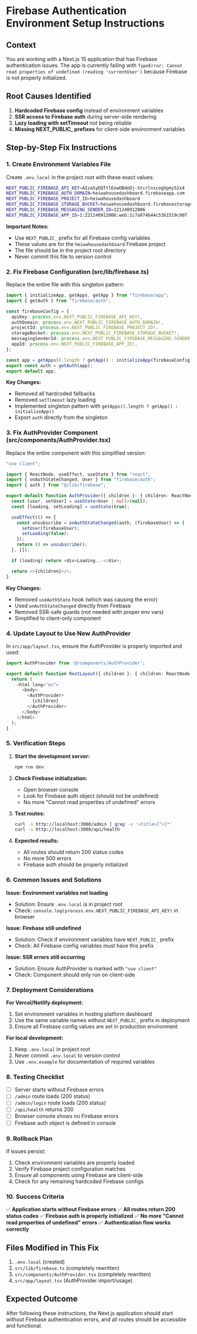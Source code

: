 # Firebase Authentication Environment Setup Instructions

## Context
You are working with a Next.js 15 application that has Firebase authentication issues. The app is currently failing with `TypeError: Cannot read properties of undefined (reading 'currentUser')` because Firebase is not properly initialized.

## Root Causes Identified
1. **Hardcoded Firebase config** instead of environment variables
2. **SSR access to Firebase auth** during server-side rendering
3. **Lazy loading with setTimeout** not being reliable
4. **Missing NEXT_PUBLIC_ prefixes** for client-side environment variables

## Step-by-Step Fix Instructions

### 1. Create Environment Variables File

Create `.env.local` in the project root with these exact values:

```bash
NEXT_PUBLIC_FIREBASE_API_KEY=AIzaSyDQTtlEowOBdeDj-StcrlnscogXpmy52x4
NEXT_PUBLIC_FIREBASE_AUTH_DOMAIN=heiwahousedashboard.firebaseapp.com
NEXT_PUBLIC_FIREBASE_PROJECT_ID=heiwahousedashboard
NEXT_PUBLIC_FIREBASE_STORAGE_BUCKET=heiwahousedashboard.firebasestorage.app
NEXT_PUBLIC_FIREBASE_MESSAGING_SENDER_ID=221240912006
NEXT_PUBLIC_FIREBASE_APP_ID=1:221240912006:web:1c7a974b44c5361519c907
```

**Important Notes:**
- Use `NEXT_PUBLIC_` prefix for all Firebase config variables
- These values are for the `heiwahousedashboard` Firebase project
- The file should be in the project root directory
- Never commit this file to version control

### 2. Fix Firebase Configuration (src/lib/firebase.ts)

Replace the entire file with this singleton pattern:

```typescript
import { initializeApp, getApps, getApp } from "firebase/app";
import { getAuth } from "firebase/auth";

const firebaseConfig = {
  apiKey: process.env.NEXT_PUBLIC_FIREBASE_API_KEY!,
  authDomain: process.env.NEXT_PUBLIC_FIREBASE_AUTH_DOMAIN!,
  projectId: process.env.NEXT_PUBLIC_FIREBASE_PROJECT_ID!,
  storageBucket: process.env.NEXT_PUBLIC_FIREBASE_STORAGE_BUCKET!,
  messagingSenderId: process.env.NEXT_PUBLIC_FIREBASE_MESSAGING_SENDER_ID!,
  appId: process.env.NEXT_PUBLIC_FIREBASE_APP_ID!,
};

const app = getApps().length ? getApp() : initializeApp(firebaseConfig);
export const auth = getAuth(app);
export default app;
```

**Key Changes:**
- Removed all hardcoded fallbacks
- Removed `setTimeout` lazy loading
- Implemented singleton pattern with `getApps().length ? getApp() : initializeApp()`
- Export `auth` directly from the singleton

### 3. Fix AuthProvider Component (src/components/AuthProvider.tsx)

Replace the entire component with this simplified version:

```typescript
"use client";

import { ReactNode, useEffect, useState } from "react";
import { onAuthStateChanged, User } from "firebase/auth";
import { auth } from "@/lib/firebase";

export default function AuthProvider({ children }: { children: ReactNode }) {
  const [user, setUser] = useState<User | null>(null);
  const [loading, setLoading] = useState(true);

  useEffect(() => {
    const unsubscribe = onAuthStateChanged(auth, (firebaseUser) => {
      setUser(firebaseUser);
      setLoading(false);
    });
    return () => unsubscribe();
  }, []);

  if (loading) return <div>Loading...</div>;

  return <>{children}</>;
}
```

**Key Changes:**
- Removed `useAuthState` hook (which was causing the error)
- Used `onAuthStateChanged` directly from Firebase
- Removed SSR-safe guards (not needed with proper env vars)
- Simplified to client-only component

### 4. Update Layout to Use New AuthProvider

In `src/app/layout.tsx`, ensure the AuthProvider is properly imported and used:

```typescript
import AuthProvider from '@/components/AuthProvider';

export default function RootLayout({ children }: { children: ReactNode }) {
  return (
    <html lang="en">
      <body>
        <AuthProvider>
          {children}
        </AuthProvider>
      </body>
    </html>
  );
}
```

### 5. Verification Steps

1. **Start the development server:**
   ```bash
   npm run dev
   ```

2. **Check Firebase initialization:**
   - Open browser console
   - Look for Firebase auth object (should not be undefined)
   - No more "Cannot read properties of undefined" errors

3. **Test routes:**
   ```bash
   curl -s http://localhost:3000/admin | grep -o '<title>[^<]*'
   curl -s http://localhost:3000/api/health
   ```

4. **Expected results:**
   - All routes should return 200 status codes
   - No more 500 errors
   - Firebase auth should be properly initialized

### 6. Common Issues and Solutions

**Issue: Environment variables not loading**
- Solution: Ensure `.env.local` is in project root
- Check: `console.log(process.env.NEXT_PUBLIC_FIREBASE_API_KEY)` in browser

**Issue: Firebase still undefined**
- Solution: Check if environment variables have `NEXT_PUBLIC_` prefix
- Check: All Firebase config variables must have this prefix

**Issue: SSR errors still occurring**
- Solution: Ensure AuthProvider is marked with `"use client"`
- Check: Component should only run on client-side

### 7. Deployment Considerations

**For Vercel/Netlify deployment:**
1. Set environment variables in hosting platform dashboard
2. Use the same variable names without `NEXT_PUBLIC_` prefix in deployment
3. Ensure all Firebase config values are set in production environment

**For local development:**
1. Keep `.env.local` in project root
2. Never commit `.env.local` to version control
3. Use `.env.example` for documentation of required variables

### 8. Testing Checklist

- [ ] Server starts without Firebase errors
- [ ] `/admin` route loads (200 status)
- [ ] `/admin/login` route loads (200 status)
- [ ] `/api/health` returns 200
- [ ] Browser console shows no Firebase errors
- [ ] Firebase auth object is defined in console

### 9. Rollback Plan

If issues persist:
1. Check environment variables are properly loaded
2. Verify Firebase project configuration matches
3. Ensure all components using Firebase are client-side
4. Check for any remaining hardcoded Firebase configs

### 10. Success Criteria

✅ **Application starts without Firebase errors**
✅ **All routes return 200 status codes**
✅ **Firebase auth is properly initialized**
✅ **No more "Cannot read properties of undefined" errors**
✅ **Authentication flow works correctly**

## Files Modified in This Fix

1. `.env.local` (created)
2. `src/lib/firebase.ts` (completely rewritten)
3. `src/components/AuthProvider.tsx` (completely rewritten)
4. `src/app/layout.tsx` (AuthProvider import/usage)

## Expected Outcome

After following these instructions, the Next.js application should start without Firebase authentication errors, and all routes should be accessible and functional.
